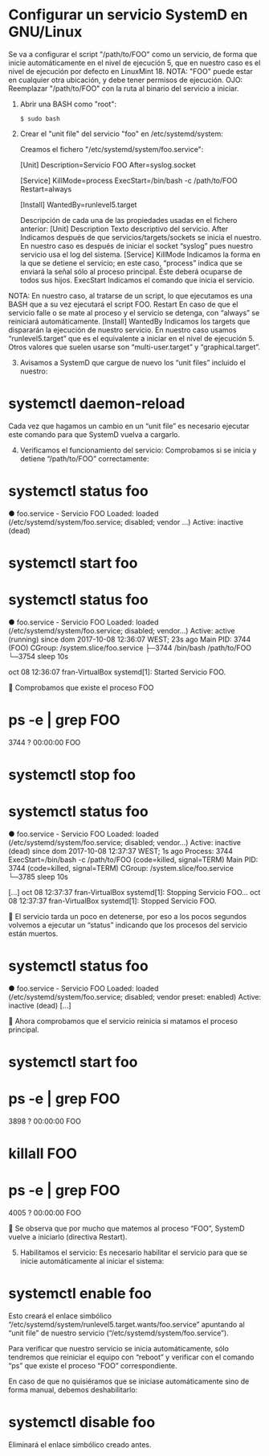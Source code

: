# Configurar un servicio SystemD en GNU/Linux

Se va a configurar el script "/path/to/FOO" como un servicio, de forma que inicie automáticamente en el nivel de ejecución 5, que en nuestro caso es el nivel de ejecución por defecto en LinuxMint 18. 
NOTA: "FOO" puede estar en cualquier otra ubicación, y debe tener permisos de ejecución.
OJO: Reemplazar "/path/to/FOO" con la ruta al binario del servicio a iniciar. 

1.	Abrir una BASH como "root":

	`$ sudo bash`
    
2.	Crear el "unit file" del servicio "foo" en  /etc/systemd/system:

	Creamos el fichero "/etc/systemd/system/foo.service":

    [Unit]
    Description=Servicio FOO
    After=syslog.socket
    
    [Service]
    KillMode=process
    ExecStart=/bin/bash -c /path/to/FOO
    Restart=always
    
    [Install]
    WantedBy=runlevel5.target
    
    Descripción de cada una de las propiedades usadas en el fichero anterior:
    [Unit]
    Description	Texto descriptivo del servicio.
    After	Indicamos después de que servicios/targets/sockets se inicia el nuestro. En nuestro caso es después de iniciar el socket “syslog” pues nuestro servicio usa el log del sistema.
    [Service]
    KillMode	Indicamos la forma en la que se detiene el servicio; en este caso, “process” indica que se enviará la señal sólo al proceso principal. Éste deberá ocuparse de todos sus hijos.
    ExecStart	Indicamos el comando que inicia el servicio.

NOTA: En nuestro caso, al tratarse de un script, lo que ejecutamos es una BASH que a su vez ejecutará el script FOO.
Restart	En caso de que el servicio falle o se mate al proceso y el servicio se detenga, con “always” se reiniciará automáticamente.
[Install]
WantedBy	Indicamos los targets que dispararán la ejecución de nuestro servicio. En nuestro caso usamos “runlevel5.target” que es el equivalente a iniciar en el nivel de ejecución 5. 
Otros valores que suelen usarse son “multi-user.target” y “graphical.target”.

3.	Avisamos a SystemD que cargue de nuevo los “unit files” incluido el nuestro:
# systemctl daemon-reload
Cada vez que hagamos un cambio en un “unit file” es necesario ejecutar este comando para que SystemD vuelva a cargarlo.

4.	Verificamos el funcionamiento del servicio:
Comprobamos si se inicia y detiene “/path/to/FOO” correctamente:
# systemctl status foo
● foo.service - Servicio FOO
   Loaded: loaded (/etc/systemd/system/foo.service; disabled; vendor …)
   Active: inactive (dead)

# systemctl start foo

# systemctl status foo
● foo.service - Servicio FOO
   Loaded: loaded (/etc/systemd/system/foo.service; disabled; vendor…)
   Active: active (running) since dom 2017-10-08 12:36:07 WEST; 23s ago
 Main PID: 3744 (FOO)
   CGroup: /system.slice/foo.service
           ├─3744 /bin/bash /path/to/FOO
           └─3754 sleep 10s

oct 08 12:36:07 fran-VirtualBox systemd[1]: Started Servicio FOO.

	Comprobamos que existe el proceso FOO

# ps -e | grep FOO
 3744 ?        00:00:00 FOO

# systemctl stop foo

# systemctl status foo
● foo.service - Servicio FOO
   Loaded: loaded (/etc/systemd/system/foo.service; disabled; vendor...)
   Active: inactive (dead) since dom 2017-10-08 12:37:37 WEST; 1s ago
  Process: 3744 ExecStart=/bin/bash -c /path/to/FOO (code=killed, signal=TERM)
 Main PID: 3744 (code=killed, signal=TERM)
   CGroup: /system.slice/foo.service
           └─3785 sleep 10s

[...]
oct 08 12:37:37 fran-VirtualBox systemd[1]: Stopping Servicio FOO...
oct 08 12:37:37 fran-VirtualBox systemd[1]: Stopped Servicio FOO.

	El servicio tarda un poco en detenerse, por eso a los pocos segundos volvemos a ejecutar un “status” indicando que los procesos del servicio están muertos.

# systemctl status foo
● foo.service - Servicio FOO
   Loaded: loaded (/etc/systemd/system/foo.service; disabled; vendor preset: enabled)
   Active: inactive (dead)
[...]

	Ahora comprobamos que el servicio reinicia si matamos el proceso principal.

# systemctl start foo
# ps -e | grep FOO
 3898 ?        00:00:00 FOO
# killall FOO
# ps -e | grep FOO
 4005 ?        00:00:00 FOO

	Se observa que por mucho que matemos al proceso “FOO”, SystemD vuelve a iniciarlo (directiva Restart).

5.	Habilitamos el servicio:
Es necesario habilitar el servicio para que se inicie automáticamente al iniciar el sistema:
# systemctl enable foo
Esto creará el enlace simbólico “/etc/systemd/system/runlevel5.target.wants/foo.service” apuntando al “unit file” de nuestro servicio (“/etc/systemd/system/foo.service”).  

Para verificar que nuestro servicio se inicia automáticamente, sólo tendremos que reiniciar el equipo con “reboot” y verificar con el comando “ps” que existe el proceso “FOO” correspondiente.

En caso de que no quisiéramos que se iniciase automáticamente sino de forma manual, debemos deshabilitarlo:
# systemctl disable foo
Eliminará el enlace simbólico creado antes.
